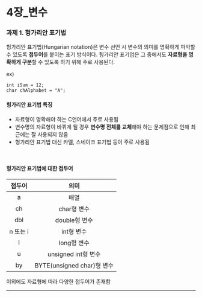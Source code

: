 # 4장_변수
### **과제 1. 헝가리안 표기법**

헝가리안 표기법(Hungarian notation)은 변수 선언 시 변수의 의미를 명확하게 파악할 수 있도록 **접두어**를 붙이는 표기 방식이다. 헝가리안 표기업은 그 중에서도 **자료형을 명확하게 구분**할 수 있도록 하기 위해 주로 사용된다. 
<br>

ex)
<pre><code>int iSum = 12;
char chAlphabet = "A";</code></pre>

#### 헝가리안 표기법 특징
- 자료형이 명확해야 하는 C언어에서 주로 사용됨
- 변수명의 자료형이 바뀌게 될 경우 **변수명 전체를 교체**해야 하는 문제점으로 인해 최근에는 잘 사용되지 않음
- 헝가리안 표기법 대신 카멜, 스네이크 표기법 등이 주로 사용됨
<br>

#### 헝가리안 표기법에 대한 접두어
|접두어|의미|
|:-----:|:-----:|
|a|배열|
|ch|char형 변수|
|dbl|double형 변수|
|n 또는 i|int형 변수|
|l|long형 변수|
|u|unsigned int형 변수|
|by|BYTE(unsigned char)형 변수|

이외에도 자료형에 따라 다양한 접두어가 존재함

---